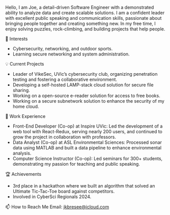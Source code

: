 Hello, I am Joe, a detail-driven Software Engineer with a demonstrated ability to analyze data and create scalable solutions. I am a confident leader with excellent public speaking and communication skills, passionate about bringing people together and creating something new. In my free time, I enjoy solving puzzles, rock-climbing, and building projects that help people.

👀 Interests
- Cybersecurity, networking, and outdoor sports.
- Learning secure networking and system administration.

💡 Current Projects
- Leader of VikeSec, UVic’s cybersecurity club, organizing penetration testing and fostering a collaborative environment.
- Developing a self-hosted LAMP-stack cloud solution for secure file sharing.
- Working on a open-source e-reader solution for access to free books.
- Working on a secure subnetwork solution to enhance the security of my home cloud.

💼 Work Experience
- Front-End Developer (Co-op) at Inspire UVic: Led the development of a web tool with React-Redux, serving nearly 200 users, and continued to grow the project in collaboration with professors.
- Data Analyst (Co-op) at ASL Environmental Sciences: Processed sonar data using MATLAB and built a data pipeline to enhance environmental analysis.
- Computer Science Instructor (Co-op): Led seminars for 300+ students, demonstrating my passion for teaching and public speaking.

🏆 Achievements
- 3rd place in a hackathon where we built an algorithm that solved an Ultimate Tic-Tac-Toe board against competitors.
- Involved in CyberSci Regionals 2024.

📫 How to Reach Me
Email: jkbresee@icloud.com

<!---
Joe-Bresee/Joe-Bresee is a ✨ special ✨ repository because its `README.md` (this file) appears on your GitHub profile.
You can click the Preview link to take a look at your changes.
--->

